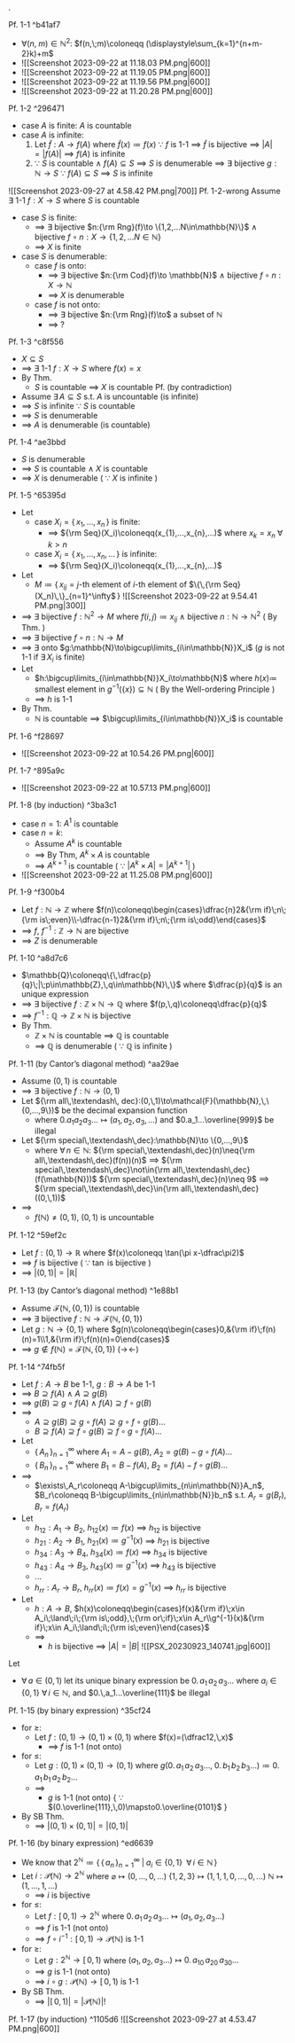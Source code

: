 .

Pf. 1-1 ^b41af7
- $\forall (n,\;m)\in \mathbb{N}^2$: $f(n,\;m)\coloneqq (\displaystyle\sum_{k=1}^{n+m-2}k)+m$
- ![[Screenshot 2023-09-22 at 11.18.03 PM.png|600]]
- ![[Screenshot 2023-09-22 at 11.19.05 PM.png|600]]
- ![[Screenshot 2023-09-22 at 11.19.56 PM.png|600]]
- ![[Screenshot 2023-09-22 at 11.20.28 PM.png|600]]


Pf. 1-2 ^296471
- case $A$ is finite:  $A$ is countable
- case $A$ is infinite:
	1. Let $\widetilde{f}:A\to f(A)$  where $\widetilde{f}(x)\coloneqq f(x)$
		$\because$  $f$ is 1-1
	   $\implies$ $\widetilde{f}$ is bijective
	   $\implies$ $|A|=|f(A)|$ $\implies$ $f(A)$ is infinite
	2.  $\because$  $S$ is countable  $\land$  $f(A)\subseteq S$
	   $\implies$ $S$ is denumerable
	   $\implies$ $\exists$ bijective $g:\mathbb{N}\to S$
	   $\because$  $f(A)\subseteq S$ $\implies$ $S$ is infinite
	   
![[Screenshot 2023-09-27 at 4.58.42 PM.png|700]]
Pf. 1-2-wrong 
Assume $\exists$ 1-1 $f:X\to S$  where  $S$ is countable
- case $S$ is finite:
	- $\implies$ $\exists$ bijective $n:{\rm Rng}(f)\to \{1,2,...N\in\mathbb{N}\}$
		    $\land$  bijective $f\circ n:X\to \{1,2,...N\in\mathbb{N}\}$
	- $\implies$ $X$ is finite
- case $S$ is denumerable:
	- case $f$ is onto:
		- $\implies$ $\exists$ bijective $n:{\rm Cod}(f)\to \mathbb{N}$  $\land$  bijective $f\circ n:X\to \mathbb{N}$
		- $\implies$ $X$ is denumerable
	- case $f$ is not onto:
		- $\implies$ $\exists$ bijective $n:{\rm Rng}(f)\to$ a subset of $\mathbb{N}$
		- $\implies$ ?

Pf. 1-3 ^c8f556
- $X\subseteq S$
- $\implies$ $\exists$ 1-1 $f:X\to S$  where  $f(x)=x$
- By Thm.
	- $S$ is countable $\implies$ $X$ is countable
Pf. (by contradiction)
- Assume $\exists\,A\subseteq S$  s.t. $A$ is uncountable (is infinite)
- $\implies$ $S$ is infinite  $\because$ $S$ is countable
- $\implies$ $S$ is denumerable
- $\implies$ $A$ is denumerable (is countable) 


Pf. 1-4 ^ae3bbd
- $S$ is denumerable
- $\implies$ $S$ is countable $\land$ $X$ is countable
- $\implies$ $X$ is denumerable  ( $\because$ $X$ is infinite )


Pf. 1-5 ^65395d
- Let
	- case $X_i=\{\,x_{1},...,x_{n}\,\}$ is finite:
		- $\implies$ ${\rm Seq}(X_i)\coloneqq(x_{1},...,x_{n},...)$ where $x_{k}=x_n$ $\forall\,k>n$
	- case $X_i=\{\,x_{1},...,x_{n},...\,\}$ is infinite:
		- $\implies$ ${\rm Seq}(X_i)\coloneqq(x_{1},...,x_{n},...)$
- Let
	- $M\coloneqq\{\,x_{ij}=j$-th element of $i$-th element of $\{\,{\rm Seq}(X_n)\,\}_{n=1}^\infty$$\,\}$
	  ![[Screenshot 2023-09-22 at 9.54.41 PM.png|300]]
- $\implies$ $\exists$ bijective $f:\mathbb{N}^2\to M$  where $f(i,\,j)\coloneqq x_{ij}$
        $\land$  bijective $n:\mathbb{N}\to\mathbb{N}^2$  ( By Thm. )
- $\implies$ $\exists$ bijective $f\circ n:\mathbb{N}\to M$
- $\implies$ $\exists$ onto $g:\mathbb{N}\to\bigcup\limits_{i\in\mathbb{N}}X_i$   ($g$ is not 1-1 if $\exists\,X_i$ is finite)
- Let
	- $h:\bigcup\limits_{i\in\mathbb{N}}X_i\to\mathbb{N}$  where  $h(x)\coloneqq$ smallest element in $g^{-1}(\{x\})\subseteq\mathbb{N}$
	  ( By the Well-ordering Principle )
	- $\implies$ $h$ is 1-1
- By Thm.
	- $\mathbb{N}$ is countable $\implies$ $\bigcup\limits_{i\in\mathbb{N}}X_i$ is countable


Pf. 1-6 ^f28697
- ![[Screenshot 2023-09-22 at 10.54.26 PM.png|600]]

Pf. 1-7 ^895a9c
- ![[Screenshot 2023-09-22 at 10.57.13 PM.png|600]]

Pf. 1-8 (by induction) ^3ba3c1
- case $n=1$: $A^1$ is countable
- case $n=k$:
	- Assume $A^k$ is countable
	- $\implies$ By Thm, $A^k\times A$ is countable
	- $\implies$ $A^{k+1}$ is countable  ( $\because$ $|A^k\times A|=|A^{k+1}|$ )
- ![[Screenshot 2023-09-22 at 11.25.08 PM.png|600]]


Pf. 1-9 ^f300b4
- Let $f:\mathbb{N}\to\mathbb{Z}$  where $f(n)\coloneqq\begin{cases}\dfrac{n}2&{\rm if}\;n\;{\rm is\;even}\\-\dfrac{n-1}2&{\rm if}\;n\;{\rm is\;odd}\end{cases}$
- $\implies$ $f$, $f^{-1}:\mathbb{Z}\to\mathbb{N}$ are bijective
- $\implies$ $Z$ is denumerable


Pf. 1-10 ^a8d7c6
- $\mathbb{Q}\coloneqq\{\,\dfrac{p}{q}\;|\;p\in\mathbb{Z},\,q\in\mathbb{N}\,\}$  where  $\dfrac{p}{q}$ is an unique expression
- $\implies$ $\exists$ bijective $f:\mathbb{Z}\times\mathbb{N}\to\mathbb{Q}$  where  $f(p,\,q)\coloneqq\dfrac{p}{q}$
- $\implies$ $f^{-1}:\mathbb{Q}\to\mathbb{Z}\times\mathbb{N}$  is bijective
- By Thm.
	- $\mathbb{Z}\times\mathbb{N}$ is countable $\implies$ $\mathbb{Q}$ is countable
	- $\implies$ $\mathbb{Q}$ is denumerable  ( $\because$ $\mathbb{Q}$ is infinite )

Pf. 1-11 (by Cantor’s diagonal method) ^aa29ae
- Assume $(0,\,1)$ is countable
- $\implies$ $\exists$ bijective $f:\mathbb{N}\to (0,\,1)$
- Let ${\rm all\,\textendash\, dec}:(0,\,1)\to\mathcal{F}(\mathbb{N},\,\{0,...,9\})$ be the decimal expansion function
	- where  $0.a_1a_2a_3...\mapsto(a_1,\,a_2,\,a_3,...)$  and  $0.a_1...\overline{999}$ be illegal
- Let ${\rm special\,\textendash\,dec}:\mathbb{N}\to \{0,...,9\}$
	- where  $\forall\,n\in\mathbb{N}$:
	  ${\rm special\,\textendash\,dec}(n)\neq{\rm all\,\textendash\,dec}(f(n))(n)$  $\implies$  ${\rm special\,\textendash\,dec}\not\in{\rm all\,\textendash\,dec}(f(\mathbb{N}))$
	  ${\rm special\,\textendash\,dec}(n)\neq 9$  $\implies$  ${\rm special\,\textendash\,dec}\in{\rm all\,\textendash\,dec}((0,\,1))$
- $\implies$ 
	- $f(\mathbb{N})\neq (0,\,1)$,  $(0,\,1)$ is uncountable

Pf. 1-12 ^59ef2c
- Let $f:(0,\,1)\to\mathbb{R}$  where  $f(x)\coloneqq \tan(\pi x-\dfrac\pi2)$
- $\implies$ $f$ is bijective  ( $\because$ $\tan$ is bijective )
- $\implies$ $|(0,\,1)|=|\mathbb{R}|$

Pf. 1-13 (by Cantor’s diagonal method) ^1e88b1
- Assume $\mathcal{F}(\mathbb{N},\,\{0,\,1\})$ is countable
- $\implies$ $\exists$ bijective $f:\mathbb{N}\to \mathcal{F}(\mathbb{N},\,\{0,\,1\})$
- Let $g:\mathbb{N}\to \{0,\,1\}$  where  $g(n)\coloneqq\begin{cases}0,&{\rm if}\;f(n)(n)=1\\1,&{\rm if}\;f(n)(n)=0\end{cases}$
- $\implies$ $g\not\in f(\mathbb{N})=\mathcal{F}(\mathbb{N},\,\{0,\,1\})$  ($\rightarrow\!\leftarrow$)

Pf. 1-14 ^74fb5f
- Let  $f:A\to B$ be 1-1,  $g:B\to A$ be 1-1
- $\implies$ $B\supseteq f(A)$  $\land$  $A\supseteq g(B)$
- $\implies$ $g(B)\supseteq g\circ f(A)$  $\land$  $f(A)\supseteq f\circ g(B)$
- $\implies$
	- $A\supseteq g(B)\supseteq g\circ f(A)\supseteq g\circ f\circ g(B)$...
	- $B\supseteq f(A)\supseteq f\circ g(B)\supseteq f\circ g\circ f(A)$...
- Let
	- $\{\,A_n\,\}_{n=1}^\infty$  where  $A_1=A-g(B)$,  $A_2=g(B)- g\circ f(A)$...
	- $\{\,B_n\,\}_{n=1}^\infty$  where  $B_1=B- f(A)$,  $B_2=f(A) - f\circ g(B)$...
- $\implies$
	- $\exists\,A_r\coloneqq A-\bigcup\limits_{n\in\mathbb{N}}A_n$, $B_r\coloneqq B-\bigcup\limits_{n\in\mathbb{N}}b_n$ s.t. $A_r=g(B_r)$, $B_r=f(A_r)$
- Let
	- $h_{12}:A_1\to B_2$,  $h_{12}(x)\coloneqq f(x)$  $\implies$  $h_{12}$ is bijective
	- $h_{21}:A_2\to B_1$,  $h_{21}(x)\coloneqq g^{-1}(x)$  $\implies$  $h_{21}$ is bijective
	- $h_{34}:A_3\to B_4$,  $h_{34}(x)\coloneqq f(x)$  $\implies$  $h_{34}$ is bijective
	- $h_{43}:A_4\to B_3$,  $h_{43}(x)\coloneqq g^{-1}(x)$  $\implies$  $h_{43}$ is bijective
	- ...
	- $h_{rr}:A_r\to B_r$,  $h_{rr}(x)\coloneqq f(x)=g^{-1}(x)$  $\implies$  $h_{rr}$ is bijective
- Let
	- $h:A\to B$,  $h(x)\coloneqq\begin{cases}f(x)&{\rm if}\;x\in A_i\;\land\;i\;{\rm is\;odd},\;{\rm or\;if}\;x\in A_r\\g^{-1}(x)&{\rm if}\;x\in A_i\;\land\;i\;{\rm is\;even}\end{cases}$
	- $\implies$
		- $h$ is bijective $\implies$ $|A|=|B|$
	  ![[PSX_20230923_140741.jpg|600]]

Let
- $\forall\,a\in(0,\,1)$  let its unique binary expression
	 be  $0.\,a_1\,a_2\,a_3...$  where $a_i\in\{0,1\}$ $\forall\,i\in\mathbb{N}$, 
	 and  $0.\,a_1...\overline{111}$  be illegal

Pf. 1-15  (by binary expression) ^35cf24
- for $\geq$:
	- Let $f:(0,\,1)\to(0,\,1)\times(0,\,1)$  where  $f(x)=(\dfrac12,\,x)$
		- $\implies$ $f$ is 1-1 (not onto)
- for $\leq$:
	- Let $g:(0,\,1)\times(0,\,1)\to(0,\,1)$
		 where  $g(0.\,a_1\,a_2\,a_3...,\;0.\,b_1\,b_2\,b_3...)\coloneqq0.\,a_1\,b_1\,a_2\,b_2...$
	- $\implies$
		-  $g$ is 1-1 (not onto)  { $\because$ $(0.\overline{111},\,0)\mapsto0.\overline{0101}$ }
- By SB Thm.
	- $\implies$ $|(0,\,1)\times(0,\,1)|=|(0,\,1)|$

Pf. 1-16  (by binary expression) ^ed6639
- We know that $2^{\mathbb{N}}\coloneqq\{\,\{\,a_n\,\}_{n=1}^\infty\;|\;a_i\in\{0,1\}\;\;\forall\,i\in\mathbb{N}\,\}$
- Let $i:\mathcal{P}(\mathbb{N})\to2^\mathbb{N}$
	  where $\varnothing\mapsto(0,...,0,...)$
		    $\{1,\,2,\,3\}\mapsto(1,\,1,\,1,\,0,...,0,...)$
		    $\mathbb{N}\mapsto(1,...,1,...)$
	- $\implies$ $i$ is bijective 
- for $\leq$:
	- Let $f:[\,0,\,1)\to2^{\mathbb{N}}$  where  $0.\,a_1\,a_2\,a_3...\mapsto(a_1,\,a_2,\,a_3...)$
	- $\implies$ $f$ is 1-1 (not onto)
	- $\implies$ $f\circ i^{-1}:[\,0,\,1)\to\mathcal{P}(\mathbb{N})$  is 1-1
- for $\geq$:
	- Let $g:2^{\mathbb{N}}\to[\,0,\,1)$  where  $(a_1,\,a_2,\,a_3...)\mapsto0.\,a_10\,a_20\,a_30 ...$
	- $\implies$ $g$ is 1-1 (not onto)
	- $\implies$ $i\circ g:\mathcal{P}(\mathbb{N})\to[\,0,\,1)$  is 1-1
- By SB Thm.
	- $\implies$ $|[\,0,\,1)|=|\mathcal{P}(\mathbb{N})|$!

Pf. 1-17  (by induction)  ^1105d6
![[Screenshot 2023-09-27 at 4.53.47 PM.png|600]]